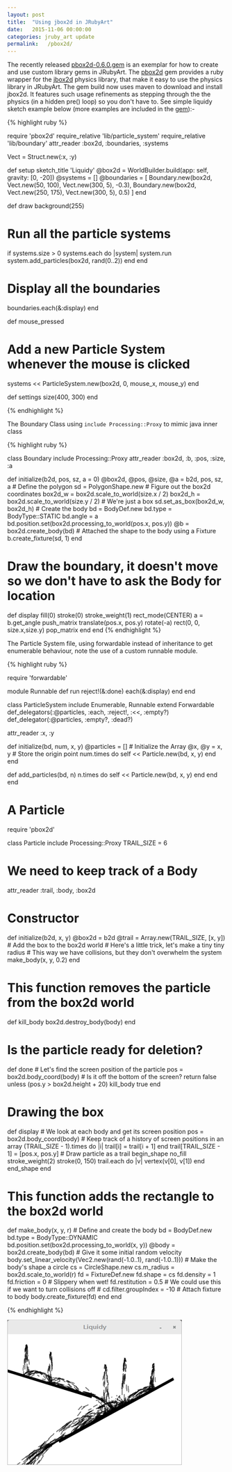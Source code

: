 ```yaml
---
layout: post
title:  "Using jbox2d in JRubyArt"
date:   2015-11-06 00:00:00
categories: jruby_art update
permalink:   /pbox2d/
---
```


The recently released [pbox2d-0.6.0.gem][gem] is an exemplar for how to create and use custom library gems in JRubyArt. The [pbox2d][gem] gem provides a ruby wrapper for the [jbox2d][library] physics library, that make it easy to use the physics library in JRubyArt. The gem build now uses maven to download and install jbox2d. It features such usage refinements as stepping through the the physics (in a hidden pre() loop) so you don't have to. See simple liquidy sketch example below (more examples are included in the [gem][gem]):-

{% highlight ruby %}

require 'pbox2d'
require_relative 'lib/particle_system'
require_relative 'lib/boundary'
attr_reader :box2d, :boundaries, :systems

Vect = Struct.new(:x, :y)

def setup
  sketch_title 'Liquidy'
  @box2d = WorldBuilder.build(app: self, gravity: [0, -20])
  @systems = []
  @boundaries = [
    Boundary.new(box2d, Vect.new(50, 100), Vect.new(300, 5), -0.3),
    Boundary.new(box2d, Vect.new(250, 175), Vect.new(300, 5), 0.5)
  ]
end

def draw
  background(255)
  # Run all the particle systems
  if systems.size > 0
    systems.each do |system|
      system.run
      system.add_particles(box2d, rand(0..2))
    end
  end
  # Display all the boundaries
  boundaries.each(&:display)
end

def mouse_pressed
  # Add a new Particle System whenever the mouse is clicked
  systems << ParticleSystem.new(box2d, 0, mouse_x, mouse_y)
end

def settings
  size(400, 300)
end

{% endhighlight %}

The Boundary Class using `include Processing::Proxy` to mimic java inner class

{% highlight ruby %}

class Boundary
  include Processing::Proxy
  attr_reader :box2d, :b, :pos, :size, :a

  def initialize(b2d, pos, sz, a = 0)
    @box2d, @pos, @size, @a = b2d, pos, sz, a
    # Define the polygon
    sd = PolygonShape.new
    # Figure out the box2d coordinates
    box2d_w = box2d.scale_to_world(size.x / 2)
    box2d_h = box2d.scale_to_world(size.y / 2)
    # We're just a box
    sd.set_as_box(box2d_w, box2d_h)
    # Create the body
    bd = BodyDef.new
    bd.type = BodyType::STATIC
    bd.angle = a
    bd.position.set(box2d.processing_to_world(pos.x, pos.y))
    @b = box2d.create_body(bd)
    # Attached the shape to the body using a Fixture
    b.create_fixture(sd, 1)
  end

  # Draw the boundary, it doesn't move so we don't have to ask the Body for location
  def display
    fill(0)
    stroke(0)
    stroke_weight(1)
    rect_mode(CENTER)
    a = b.get_angle
    push_matrix
    translate(pos.x, pos.y)
    rotate(-a)
    rect(0, 0, size.x,size.y)
    pop_matrix
  end
end
{% endhighlight %}

The Particle System file, using forwardable instead of inheritance to get enumerable behaviour, note the use of a custom runnable module.

{% highlight ruby %}

require 'forwardable'

module Runnable
  def run
    reject!(&:done)
    each(&:display)
  end
end

class ParticleSystem
  include Enumerable, Runnable
  extend Forwardable
  def_delegators(:@particles, :each, :reject!, :<<, :empty?)
  def_delegator(:@particles, :empty?, :dead?)

  attr_reader :x, :y

  def initialize(bd, num, x, y)
    @particles = []          # Initialize the Array
    @x, @y = x, y            # Store the origin point
    num.times do
      self << Particle.new(bd, x, y)
    end
  end

  def add_particles(bd, n)
    n.times do
      self << Particle.new(bd, x, y)
    end
  end
end

# A Particle
require 'pbox2d'

class Particle
  include Processing::Proxy
  TRAIL_SIZE = 6
  # We need to keep track of a Body

  attr_reader :trail, :body, :box2d

  # Constructor
  def initialize(b2d, x, y)
    @box2d = b2d
    @trail = Array.new(TRAIL_SIZE, [x, y])
    # Add the box to the box2d world
    # Here's a little trick, let's make a tiny tiny radius
    # This way we have collisions, but they don't overwhelm the system
    make_body(x, y, 0.2)
  end

  # This function removes the particle from the box2d world
  def kill_body
    box2d.destroy_body(body)
  end

  # Is the particle ready for deletion?
  def done
    # Let's find the screen position of the particle
    pos = box2d.body_coord(body)
    # Is it off the bottom of the screen?
    return false unless (pos.y > box2d.height + 20)
    kill_body
    true
  end

  # Drawing the box
  def display
    # We look at each body and get its screen position
    pos = box2d.body_coord(body)
    # Keep track of a history of screen positions in an array
    (TRAIL_SIZE - 1).times do |i|
      trail[i] = trail[i + 1]
    end
    trail[TRAIL_SIZE - 1] = [pos.x, pos.y]
    # Draw particle as a trail
    begin_shape
    no_fill
    stroke_weight(2)
    stroke(0, 150)
    trail.each do |v|
      vertex(v[0], v[1])
    end
    end_shape
  end

  # This function adds the rectangle to the box2d world
  def make_body(x, y, r)
    # Define and create the body
    bd = BodyDef.new
    bd.type = BodyType::DYNAMIC
    bd.position.set(box2d.processing_to_world(x, y))
    @body = box2d.create_body(bd)
    # Give it some initial random velocity
    body.set_linear_velocity(Vec2.new(rand(-1.0..1), rand(-1.0..1)))
    # Make the body's shape a circle
    cs = CircleShape.new
    cs.m_radius = box2d.scale_to_world(r)
    fd = FixtureDef.new
    fd.shape = cs
    fd.density = 1
    fd.friction = 0  # Slippery when wet!
    fd.restitution = 0.5
    # We could use this if we want to turn collisions off
    # cd.filter.groupIndex = -10
    # Attach fixture to body
    body.create_fixture(fd)
  end
end

{% endhighlight %}

<img src="/assets/liquidy.png" />

[gem]:https://github.com/ruby-processing/jbox2d
[library]:http://www.jbox2d.org/